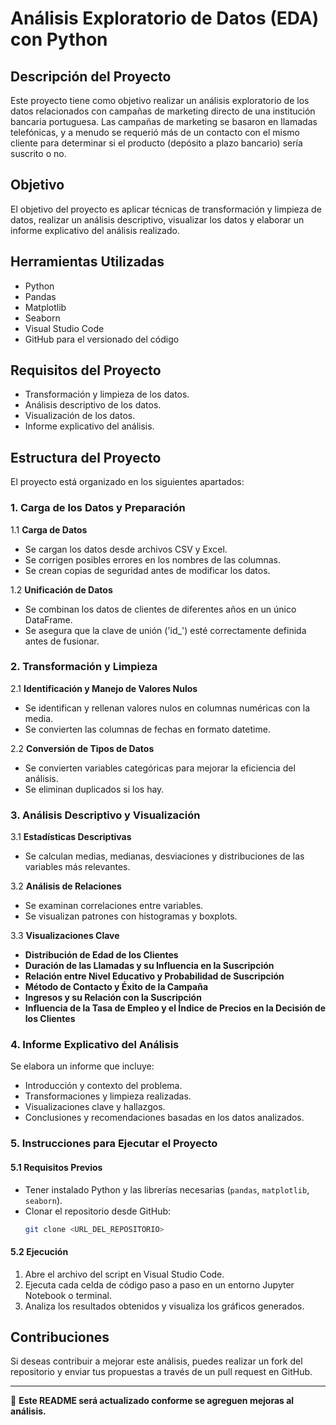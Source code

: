 # Análisis Exploratorio de Datos (EDA) con Python

## Descripción del Proyecto
Este proyecto tiene como objetivo realizar un análisis exploratorio de los datos relacionados con campañas de marketing directo de una institución bancaria portuguesa. Las campañas de marketing se basaron en llamadas telefónicas, y a menudo se requerió más de un contacto con el mismo cliente para determinar si el producto (depósito a plazo bancario) sería suscrito o no.

## Objetivo
El objetivo del proyecto es aplicar técnicas de transformación y limpieza de datos, realizar un análisis descriptivo, visualizar los datos y elaborar un informe explicativo del análisis realizado.

## Herramientas Utilizadas
- Python
- Pandas
- Matplotlib
- Seaborn
- Visual Studio Code
- GitHub para el versionado del código

## Requisitos del Proyecto
- Transformación y limpieza de los datos.
- Análisis descriptivo de los datos.
- Visualización de los datos.
- Informe explicativo del análisis.

## Estructura del Proyecto
El proyecto está organizado en los siguientes apartados:

### 1. Carga de los Datos y Preparación
1.1 **Carga de Datos**
   - Se cargan los datos desde archivos CSV y Excel.
   - Se corrigen posibles errores en los nombres de las columnas.
   - Se crean copias de seguridad antes de modificar los datos.

1.2 **Unificación de Datos**
   - Se combinan los datos de clientes de diferentes años en un único DataFrame.
   - Se asegura que la clave de unión ('id_') esté correctamente definida antes de fusionar.

### 2. Transformación y Limpieza
2.1 **Identificación y Manejo de Valores Nulos**
   - Se identifican y rellenan valores nulos en columnas numéricas con la media.
   - Se convierten las columnas de fechas en formato datetime.

2.2 **Conversión de Tipos de Datos**
   - Se convierten variables categóricas para mejorar la eficiencia del análisis.
   - Se eliminan duplicados si los hay.

### 3. Análisis Descriptivo y Visualización
3.1 **Estadísticas Descriptivas**
   - Se calculan medias, medianas, desviaciones y distribuciones de las variables más relevantes.
   
3.2 **Análisis de Relaciones**
   - Se examinan correlaciones entre variables.
   - Se visualizan patrones con histogramas y boxplots.

3.3 **Visualizaciones Clave**
   - **Distribución de Edad de los Clientes**
   - **Duración de las Llamadas y su Influencia en la Suscripción**
   - **Relación entre Nivel Educativo y Probabilidad de Suscripción**
   - **Método de Contacto y Éxito de la Campaña**
   - **Ingresos y su Relación con la Suscripción**
   - **Influencia de la Tasa de Empleo y el Índice de Precios en la Decisión de los Clientes**

### 4. Informe Explicativo del Análisis
Se elabora un informe que incluye:
- Introducción y contexto del problema.
- Transformaciones y limpieza realizadas.
- Visualizaciones clave y hallazgos.
- Conclusiones y recomendaciones basadas en los datos analizados.

### 5. Instrucciones para Ejecutar el Proyecto
#### 5.1 Requisitos Previos
- Tener instalado Python y las librerías necesarias (`pandas`, `matplotlib`, `seaborn`).
- Clonar el repositorio desde GitHub:
  ```bash
  git clone <URL_DEL_REPOSITORIO>
  ```

#### 5.2 Ejecución
1. Abre el archivo del script en Visual Studio Code.
2. Ejecuta cada celda de código paso a paso en un entorno Jupyter Notebook o terminal.
3. Analiza los resultados obtenidos y visualiza los gráficos generados.

## Contribuciones
Si deseas contribuir a mejorar este análisis, puedes realizar un fork del repositorio y enviar tus propuestas a través de un pull request en GitHub.

---

📌 **Este README será actualizado conforme se agreguen mejoras al análisis.**

